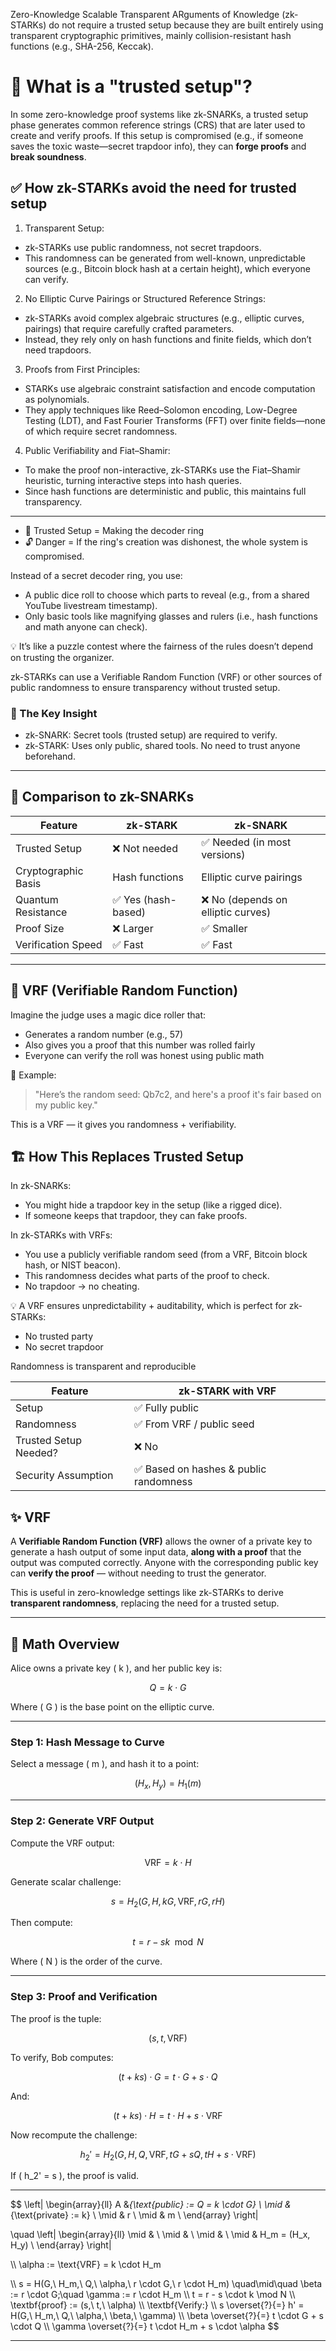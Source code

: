 Zero-Knowledge Scalable Transparent ARguments of Knowledge (zk-STARKs) do not require a trusted setup because they are built entirely using transparent cryptographic primitives, mainly collision-resistant hash functions (e.g., SHA-256, Keccak). 

# 🔐 What is a "trusted setup"?
In some zero-knowledge proof systems like zk-SNARKs, a trusted setup phase generates common reference strings (CRS) that are later used to create and verify proofs. If this setup is compromised (e.g., if someone saves the toxic waste—secret trapdoor info), they can **forge proofs** and **break soundness**.

## ✅ How zk-STARKs avoid the need for trusted setup
1. Transparent Setup:
- zk-STARKs use public randomness, not secret trapdoors.
- This randomness can be generated from well-known, unpredictable sources (e.g., Bitcoin block hash at a certain height), which everyone can verify.

2. No Elliptic Curve Pairings or Structured Reference Strings:
- zk-STARKs avoid complex algebraic structures (e.g., elliptic curves, pairings) that require carefully crafted parameters.
- Instead, they rely only on hash functions and finite fields, which don’t need trapdoors.

3. Proofs from First Principles:
- STARKs use algebraic constraint satisfaction and encode computation as polynomials.
- They apply techniques like Reed–Solomon encoding, Low-Degree Testing (LDT), and Fast Fourier Transforms (FFT) over finite fields—none of which require secret randomness.

4. Public Verifiability and Fiat–Shamir:
- To make the proof non-interactive, zk-STARKs use the Fiat–Shamir heuristic, turning interactive steps into hash queries.
- Since hash functions are deterministic and public, this maintains full transparency.

--- 
- 🧪 Trusted Setup = Making the decoder ring
- 🔓 Danger = If the ring's creation was dishonest, the whole system is compromised.

Instead of a secret decoder ring, you use:
- A public dice roll to choose which parts to reveal (e.g., from a shared YouTube livestream timestamp).
- Only basic tools like magnifying glasses and rulers (i.e., hash functions and math anyone can check).

💡 It’s like a puzzle contest where the fairness of the rules doesn’t depend on trusting the organizer.

zk-STARKs can use a Verifiable Random Function (VRF) or other sources of public randomness to ensure transparency without trusted setup. 


### 🧩 The Key Insight
- zk-SNARK: Secret tools (trusted setup) are required to verify.
- zk-STARK: Uses only public, shared tools. No need to trust anyone beforehand.

---

## 🔄 Comparison to zk-SNARKs

| Feature             | zk-STARK           | zk-SNARK                          |
| ------------------- | ------------------ | --------------------------------- |
| Trusted Setup       | ❌ Not needed       | ✅ Needed (in most versions)       |
| Cryptographic Basis | Hash functions     | Elliptic curve pairings           |
| Quantum Resistance  | ✅ Yes (hash-based) | ❌ No (depends on elliptic curves) |
| Proof Size          | ❌ Larger           | ✅ Smaller                         |
| Verification Speed  | ✅ Fast             | ✅ Fast                            |

<hr>


## 🔐 VRF (Verifiable Random Function)
Imagine the judge uses a magic dice roller that:
- Generates a random number (e.g., 57)
- Also gives you a proof that this number was rolled fairly
- Everyone can verify the roll was honest using public math

📜 Example:

> "Here’s the random seed: Qb7c2, and here's a proof it's fair based on my public key."

This is a VRF — it gives you randomness + verifiability.

## 🏗️ How This Replaces Trusted Setup
In zk-SNARKs:
- You might hide a trapdoor key in the setup (like a rigged dice).
- If someone keeps that trapdoor, they can fake proofs.

In zk-STARKs with VRFs:
- You use a publicly verifiable random seed (from a VRF, Bitcoin block hash, or NIST beacon).
- This randomness decides what parts of the proof to check.
- No trapdoor → no cheating.

💡 A VRF ensures unpredictability + auditability, which is perfect for zk-STARKs:
- No trusted party
- No secret trapdoor

Randomness is transparent and reproducible

| Feature               | zk-STARK with VRF                     |
| --------------------- | ------------------------------------- |
| Setup                 | ✅ Fully public                        |
| Randomness            | ✅ From VRF / public seed              |
| Trusted Setup Needed? | ❌ No                                  |
| Security Assumption   | ✅ Based on hashes & public randomness |



## ✨ VRF

A **Verifiable Random Function (VRF)** allows the owner of a private key to generate a hash output of some input data, **along with a proof** that the output was computed correctly. Anyone with the corresponding public key can **verify the proof** — without needing to trust the generator.

This is useful in zero-knowledge settings like zk-STARKs to derive **transparent randomness**, replacing the need for a trusted setup.

---

## 🔐 Math Overview

Alice owns a private key \( k \), and her public key is:

$$
Q = k \cdot G
$$

Where \( G \) is the base point on the elliptic curve.

---

### Step 1: Hash Message to Curve

Select a message \( m \), and hash it to a point:

$$
(H_x, H_y) = H_1(m)
$$

---

### Step 2: Generate VRF Output

Compute the VRF output:

$$
\text{VRF} = k \cdot H
$$

Generate scalar challenge:

$$
s = H_2(G, H, kG, \text{VRF}, rG, rH)
$$

Then compute:

$$
t = r - sk \mod N
$$

Where \( N \) is the order of the curve.

---

### Step 3: Proof and Verification

The proof is the tuple:

$$
(s, t, \text{VRF})
$$

To verify, Bob computes:

$$
(t + ks) \cdot G = t \cdot G + s \cdot Q
$$

And:

$$
(t + ks) \cdot H = t \cdot H + s \cdot \text{VRF}
$$

Now recompute the challenge:

$$
h_2' = H_2(G, H, Q, \text{VRF}, tG + sQ, tH + s \cdot \text{VRF})
$$

If \( h_2' = s \), the proof is valid.

---

$$
\left| 
\begin{array}{ll}
A &_{\text{public} := Q = k \cdot G} \\
\mid &_{\text{private} := k} \\
\mid & r \\
\mid & m \\
\end{array}
\right|

\quad
\left| 
\begin{array}{ll}
\mid & \\
\mid & \\
\mid & \\
\mid & H_m = (H_x, H_y) \\
\end{array}
\right|

\\\\
\alpha := \text{VRF} = k \cdot H_m

\\\\
s = H(G,\ H_m,\ Q,\ \alpha,\ r \cdot G,\ r \cdot H_m)
\quad\mid\quad \beta := r \cdot G;\quad \gamma := r \cdot H_m
\\\\
t = r - s \cdot k \mod N
\\\\
\textbf{proof} := (s,\ t,\ \alpha)
\\\\
\textbf{Verify:}
\\\\
s \overset{?}{=} h' = H(G,\ H_m,\ Q,\ \alpha,\ \beta,\ \gamma)
\\\\
\beta \overset{?}{=} t \cdot G + s \cdot Q
\\\\
\gamma \overset{?}{=} t \cdot H_m + s \cdot \alpha
$$


---



